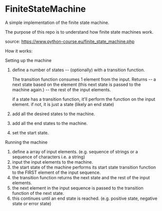 # FiniteStateMachine
A simple implementation of the finite state machine.

The purpose of this repo is to understand how finite state machines work.

source: https://www.python-course.eu/finite_state_machine.php

How it works:

Setting up the machine
  1. define a number of states -- (optionally) with a transition function.
     
     The transition function consumes 1 element from the input.
     Returns 
          -- a next state based on the element (this next state is passed to the machine again.)
          -- the rest of the input elements.
  
     if a state has a transition function, it'll perform the function on the input element.
     if not, it is just a state (likely an end state)
  
  
  2. add all the desired states to the machine.
  
  3. add all the end states to the machine.
  
  4. set the start state.
  


Running the machine
  1. define a array of input elements. (e.g. sequence of strings or a sequence of characters i.e. a string)
  2. input the input elements to the machine.
  3. the start state of the machine performs its start state transition function to the FIRST element of the input sequence.
  4. the transition function returns the next state and the rest of the input elements.
  5. the next element in the input sequence is passed to the transition function of the next state.
  6. this continues until an end state is reached.
     (e.g. positive state, negative state or error state)

